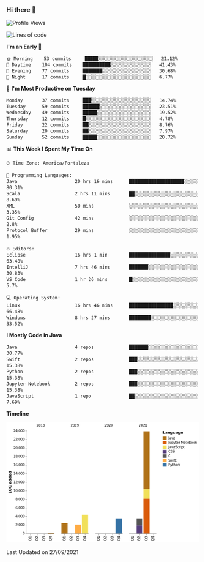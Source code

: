 ### Hi there 👋

<!--
**samuelpsouza/samuelpsouza** is a ✨ _special_ ✨ repository because its `README.md` (this file) appears on your GitHub profile.

Here are some ideas to get you started:

- 🔭 I’m currently working on ...
- 🌱 I’m currently learning ...
- 👯 I’m looking to collaborate on ...
- 🤔 I’m looking for help with ...
- 💬 Ask me about ...
- 📫 How to reach me: ...
- 😄 Pronouns: ...
- ⚡ Fun fact: ...
-->

<!--START_SECTION:waka-->
![Profile Views](http://img.shields.io/badge/Profile%20Views-21-blue)

![Lines of code](https://img.shields.io/badge/From%20Hello%20World%20I%27ve%20Written-39810%20lines%20of%20code-blue)

**I'm an Early 🐤** 

```text
🌞 Morning    53 commits     █████░░░░░░░░░░░░░░░░░░░░   21.12% 
🌆 Daytime    104 commits    ██████████░░░░░░░░░░░░░░░   41.43% 
🌃 Evening    77 commits     ███████░░░░░░░░░░░░░░░░░░   30.68% 
🌙 Night      17 commits     █░░░░░░░░░░░░░░░░░░░░░░░░   6.77%

```
📅 **I'm Most Productive on Tuesday** 

```text
Monday       37 commits     ███░░░░░░░░░░░░░░░░░░░░░░   14.74% 
Tuesday      59 commits     ██████░░░░░░░░░░░░░░░░░░░   23.51% 
Wednesday    49 commits     █████░░░░░░░░░░░░░░░░░░░░   19.52% 
Thursday     12 commits     █░░░░░░░░░░░░░░░░░░░░░░░░   4.78% 
Friday       22 commits     ██░░░░░░░░░░░░░░░░░░░░░░░   8.76% 
Saturday     20 commits     ██░░░░░░░░░░░░░░░░░░░░░░░   7.97% 
Sunday       52 commits     █████░░░░░░░░░░░░░░░░░░░░   20.72%

```


📊 **This Week I Spent My Time On** 

```text
⌚︎ Time Zone: America/Fortaleza

💬 Programming Languages: 
Java                     20 hrs 16 mins      ████████████████████░░░░░   80.31% 
Scala                    2 hrs 11 mins       ██░░░░░░░░░░░░░░░░░░░░░░░   8.69% 
XML                      50 mins             ░░░░░░░░░░░░░░░░░░░░░░░░░   3.35% 
Git Config               42 mins             ░░░░░░░░░░░░░░░░░░░░░░░░░   2.8% 
Protocol Buffer          29 mins             ░░░░░░░░░░░░░░░░░░░░░░░░░   1.95%

🔥 Editors: 
Eclipse                  16 hrs 1 min        ███████████████░░░░░░░░░░   63.48% 
IntelliJ                 7 hrs 46 mins       ███████░░░░░░░░░░░░░░░░░░   30.83% 
VS Code                  1 hr 26 mins        █░░░░░░░░░░░░░░░░░░░░░░░░   5.7%

💻 Operating System: 
Linux                    16 hrs 46 mins      ████████████████░░░░░░░░░   66.48% 
Windows                  8 hrs 27 mins       ████████░░░░░░░░░░░░░░░░░   33.52%

```

**I Mostly Code in Java** 

```text
Java                     4 repos             ███████░░░░░░░░░░░░░░░░░░   30.77% 
Swift                    2 repos             ███░░░░░░░░░░░░░░░░░░░░░░   15.38% 
Python                   2 repos             ███░░░░░░░░░░░░░░░░░░░░░░   15.38% 
Jupyter Notebook         2 repos             ███░░░░░░░░░░░░░░░░░░░░░░   15.38% 
JavaScript               1 repo              ██░░░░░░░░░░░░░░░░░░░░░░░   7.69%

```


**Timeline**

![Chart not found](https://raw.githubusercontent.com/samuelpsouza/samuelpsouza/main/charts/bar_graph.png) 


 Last Updated on 27/09/2021
<!--END_SECTION:waka-->